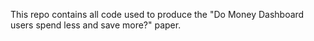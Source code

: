 This repo contains all code used to produce the "Do Money Dashboard users spend
less and save more?" paper.



